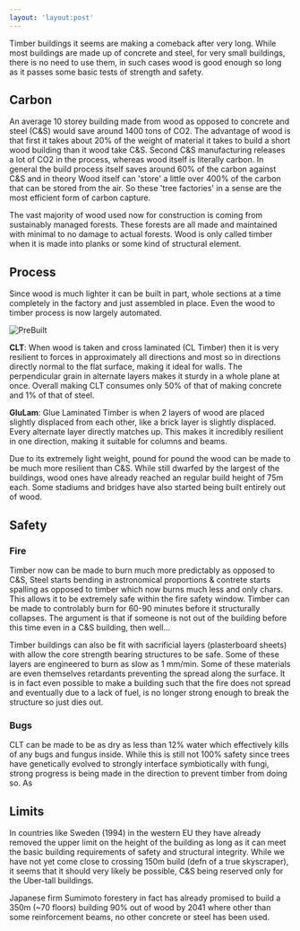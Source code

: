 ```yaml
---
layout: 'layout:post'
---
```


Timber buildings it seems are making a comeback after very long. While most buildings are made up of concrete and steel, for very small buildings, there is no need to use them, in such cases wood is good enough so long as it passes some basic tests of strength and safety.

## Carbon
An average 10 storey building made from wood as opposed to concrete and steel (C&S) would save around 1400 tons of CO2. The advantage of wood is that first it takes about 20% of the weight of material it takes to build a short wood building than it wood take C&S. Second C&S manufacturing releases a lot of CO2 in the process, whereas wood itself is literally carbon. In general the build process itself saves around 60% of the carbon against C&S and in theory Wood itself can 'store' a little over 400% of the carbon that can be stored from the air. So these 'tree factories' in a sense are the most efficient form of carbon capture.

The vast majority of wood used now for construction is coming from sustainably managed forests. These forests are all made and maintained with minimal to no damage to actual forests. Wood is only called timber when it is made into planks or some kind of structural element.

## Process
Since wood is much lighter it can be built in part, whole sections at a time completely in the factory and just assembled in place. Even the wood to timber process is now largely automated.

![PreBuilt](https://i.imgur.com/mO01K88.jpg)

**CLT**: When wood is taken and cross laminated (CL Timber) then it is very resilient to forces in approximately all directions and most so in directions directly normal to the flat surface, making it ideal for walls. The perpendicular grain in alternate layers makes it sturdy in a whole plane at once. Overall making CLT consumes only 50% of that of making concrete and 1% of that of steel.

**GluLam**: Glue Laminated Timber is when 2 layers of wood are placed slightly displaced from each other, like a brick layer is slightly displaced. Every alternate layer directly matches up. This makes it incredibly resilient in one direction, making it suitable for columns and beams.

Due to its extremely light weight, pound for pound the wood can be made to be much more resilient than C&S. While still dwarfed by the largest of the buildings, wood ones have already reached an regular build height of 75m each. Some stadiums and bridges have also started being built entirely out of wood.


## Safety

### Fire
Timber now can be made to burn much more predictably as opposed to C&S, Steel starts bending in astronomical proportions & contrete starts spalling as opposed to timber which now burns much less and only chars. This allows it to be extremely safe within the fire safety window. Timber can be made to controlably burn for 60-90 minutes before it structurally collapses. The argument is that if someone is not out of the building before this time even in a C&S building, then well...

Timber buildings can also be fit with sacrificial layers (plasterboard sheets) with allow the core strength bearing structures to be safe. Some of these layers are engineered to burn as slow as 1 mm/min. Some of these materials are even themselves retardants preventing the spread along the surface. It is in fact even possible to make a building such that the fire does not spread and eventually due to a lack of fuel, is no longer strong enough to break the structure so just dies out.

### Bugs
CLT can be made to be as dry as less than 12% water which effectively kills of any bugs and fungus inside. While this is still not 100% safety since trees have genetically evolved to strongly interface symbiotically with fungi, strong progress is being made in the direction to prevent timber from doing so. As


## Limits
In countries like Sweden (1994) in the western EU they have already removed the upper limit on the height of the building as long as it can meet the basic building requirements of safety and structural integrity. While we have not yet come close to crossing 150m build (defn of a true skyscraper), it seems that it should very likely be possible, C&S being reserved only for the Uber-tall buildings.

Japanese firm Sumimoto forestery in fact has already promised to build a 350m (~70 floors) building 90% out of wood by 2041 where other than some reinforcement beams, no other concrete or steel has been used.